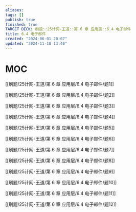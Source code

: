 ```yaml
---
aliases: 
tags: []
publish: true
finished: true
TARGET DECK: 刷题::25计网-王道::第 6 章 应用层::6.4 电子邮件
title: 6.4 电子邮件
created: "2024-06-01 20:07"
updated: "2024-11-18 13:40"
---
```

# MOC

[[刷题/25计网-王道/第 6 章 应用层/6.4 电子邮件/题1]]

[[刷题/25计网-王道/第 6 章 应用层/6.4 电子邮件/题2]]

[[刷题/25计网-王道/第 6 章 应用层/6.4 电子邮件/题3]]

[[刷题/25计网-王道/第 6 章 应用层/6.4 电子邮件/题4]]

[[刷题/25计网-王道/第 6 章 应用层/6.4 电子邮件/题5]]

[[刷题/25计网-王道/第 6 章 应用层/6.4 电子邮件/题6]]

[[刷题/25计网-王道/第 6 章 应用层/6.4 电子邮件/题7]]

[[刷题/25计网-王道/第 6 章 应用层/6.4 电子邮件/题8]]

[[刷题/25计网-王道/第 6 章 应用层/6.4 电子邮件/题9]]

[[刷题/25计网-王道/第 6 章 应用层/6.4 电子邮件/题10]]

[[刷题/25计网-王道/第 6 章 应用层/6.4 电子邮件/题11]]

[[刷题/25计网-王道/第 6 章 应用层/6.4 电子邮件/题12]]


